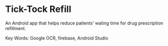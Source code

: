 # Tick-Tock Refill

An Android app that helps reduce patients' wating time for drug prescription refillment. 

Key Words: Google OCR, firebase, Android Studio


